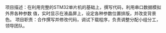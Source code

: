 项目描述：在利用完整的STM32单片机的基础上，撰写代码，利用串口数据模拟外界各种参数
值，实时显示在液晶屏上，设定各种参数位置排版，并改变背景色。
项目职责：合作撰写并修改代码，调试下载程序，负责调整分配小组分工，领导团队。
